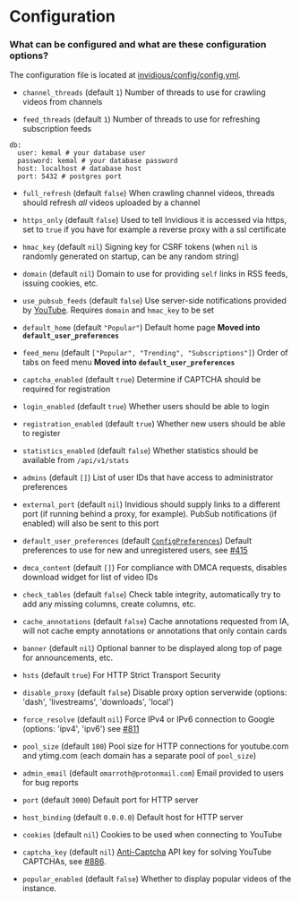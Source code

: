 # Configuration

### What can be configured and what are these configuration options?

The configuration file is located at [invidious/config/config.yml](https://github.com/iv-org/invidious/blob/master/config/config.example.yml).

- `channel_threads` (default `1`) Number of threads to use for crawling videos from channels

- `feed_threads` (default `1`) Number of threads to use for refreshing subscription feeds

```
db:
  user: kemal # your database user
  password: kemal # your database password
  host: localhost # database host
  port: 5432 # postgres port
```

- `full_refresh` (default `false`) When crawling channel videos, threads should refresh *all* videos uploaded by a channel

- `https_only` (default `false`) Used to tell Invidious it is accessed via https, set to `true` if you have for example a reverse proxy with a ssl certificate

- `hmac_key` (default `nil`) Signing key for CSRF tokens (when `nil` is randomly generated on startup, can be any random string)

- `domain` (default `nil`) Domain to use for providing `self` links in RSS feeds, issuing cookies, etc.

- `use_pubsub_feeds` (default `false`) Use server-side notifications provided by [YouTube](https://developers.google.com/youtube/v3/guides/push_notifications). Requires `domain` and `hmac_key` to be set

- `default_home` (default `"Popular"`) Default home page **Moved into `default_user_preferences`**

- `feed_menu` (default `["Popular", "Trending", "Subscriptions"]`) Order of tabs on feed menu **Moved into `default_user_preferences`**

- `captcha_enabled` (default `true`) Determine if CAPTCHA should be required for registration

- `login_enabled` (default `true`) Whether users should be able to login

- `registration_enabled` (default `true`) Whether new users should be able to register

- `statistics_enabled` (default `false`) Whether statistics should be available from `/api/v1/stats`

- `admins` (default `[]`) List of user IDs that have access to administrator preferences

- `external_port` (default `nil`) Invidious should supply links to a different port (if running behind a proxy, for example). PubSub notifications (if enabled) will also be sent to this port

- `default_user_preferences` (default [`ConfigPreferences`](https://github.com/iv-org/invidious/blob/master/src/invidious/helpers/helpers.cr#L127)) Default preferences to use for new and unregistered users, see [#415](https://github.com/iv-org/invidious/issues/415)

- `dmca_content` (default `[]`) For compliance with DMCA requests, disables download widget for list of video IDs

- `check_tables` (default `false`) Check table integrity, automatically try to add any missing columns, create columns, etc.

- `cache_annotations` (default `false`) Cache annotations requested from IA, will not cache empty annotations or annotations that only contain cards

- `banner` (default `nil`) Optional banner to be displayed along top of page for announcements, etc.

- `hsts` (default `true`) For HTTP Strict Transport Security

- `disable_proxy` (default `false`) Disable proxy option serverwide (options: 'dash', 'livestreams', 'downloads', 'local')

- `force_resolve` (default `nil`) Force IPv4 or IPv6 connection to Google (options: 'ipv4', 'ipv6') see [#811](https://github.com/iv-org/invidious/issues/811)

- `pool_size` (default `100`) Pool size for HTTP connections for youtube.com and ytimg.com (each domain has a separate pool of `pool_size`)

- `admin_email` (default `omarroth@protonmail.com`) Email provided to users for bug reports

- `port` (default `3000`) Default port for HTTP server

- `host_binding` (default `0.0.0.0`) Default host for HTTP server

- `cookies` (default `nil`) Cookies to be used when connecting to YouTube

- `captcha_key` (default `nil`) [Anti-Captcha](https://anti-captcha.com/) API key for solving YouTube CAPTCHAs, see [#886](https://github.com/iv-org/invidious/issues/886).

- `popular_enabled` (default `false`) Whether to display popular videos of the instance.
